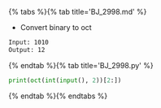 {% tabs %}{% tab title='BJ_2998.md' %}

* Convert binary to oct

```txt
Input: 1010
Output: 12
```

{% endtab %}{% tab title='BJ_2998.py' %}

```py
print(oct(int(input(), 2))[2:])
```

{% endtab %}{% endtabs %}

